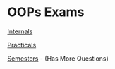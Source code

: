 # OOPs Exams

[Internals](https://github.com/Reubzz/cpp-internals/tree/Internals)
<br>

[Practicals](https://github.com/Reubzz/cpp-internals/tree/Practicals)

[Semesters](https://github.com/Reubzz/cpp-internals/tree/Semesters) - (Has More Questions) 
